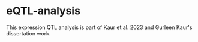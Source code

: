# eQTL-analysis

This expression QTL analysis is part of Kaur et al. 2023 and Gurleen Kaur's dissertation work. 

